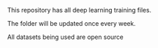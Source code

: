 This repository has all deep learning training files.

The folder will be updated once every week.

All datasets being used are open source